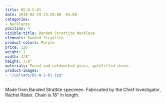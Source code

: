 ```yaml
---
title: BS-N-S-01
date: 2018-04-29 23:20:00 -04:00
categories:
- Necklaces
position: 4
visible-title: Banded Strattite Necklace
elements: Banded Strattite
product-colors: Purple
price: 126
weight: 1
width: 4/8"
height: 7/8"
materials: Fused and coldworked glass, goldfilled chain.
product-images:
- "/uploads/BS-N-S-01.jpg"
---
```


Made from Banded Strattite specimen. Fabricated by the Chief Investigator, Ráchel Räder.
Chain is 18" in length. 

